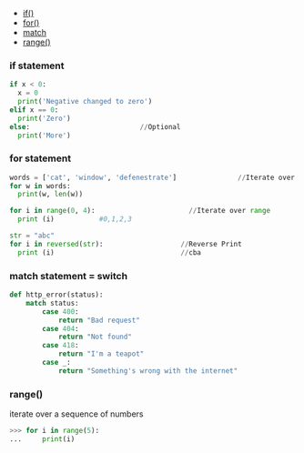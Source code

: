 - [if()](#if)
- [for()](#for)
- [match](#m)
- [range()](#r)


### if statement
```py
if x < 0:
  x = 0
  print('Negative changed to zero')
elif x == 0:
  print('Zero')
else:                           //Optional
  print('More')
```

<a name=for></a>
### for statement
```py
words = ['cat', 'window', 'defenestrate']               //Iterate over list
for w in words:
  print(w, len(w))

for i in range(0, 4):                       //Iterate over range
  print (i)           #0,1,2,3

str = "abc"
for i in reversed(str):                   //Reverse Print
  print (i)                               //cba
```

<a name=m></a>
### match statement = switch
```py
def http_error(status):
    match status:
        case 400:
            return "Bad request"
        case 404:
            return "Not found"
        case 418:
            return "I'm a teapot"
        case _:
            return "Something's wrong with the internet"
```

<a name=r></a>
### range()
iterate over a sequence of numbers
```py
>>> for i in range(5):
...     print(i)
```

